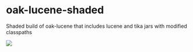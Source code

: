 # oak-lucene-shaded
Shaded build of oak-lucene that includes lucene and tika jars with modified classpaths

[![](https://jitpack.io/v/tveimo/oak-lucene-shaded.svg)](https://jitpack.io/#tveimo/oak-lucene-shaded)
